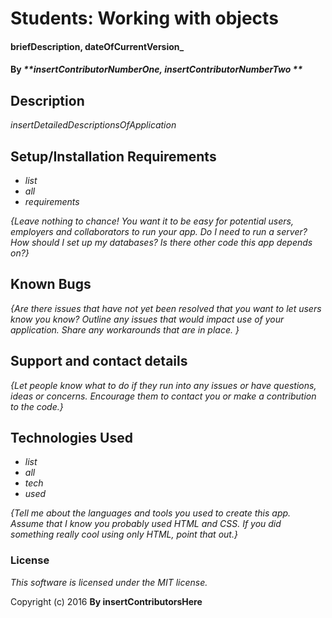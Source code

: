# Students: Working with objects

#### briefDescription, dateOfCurrentVersion_

#### By _**insertContributorNumberOne, insertContributorNumberTwo **_

## Description

_insertDetailedDescriptionsOfApplication_

## Setup/Installation Requirements

* _list_
* _all_
* _requirements_

_{Leave nothing to chance! You want it to be easy for potential users, employers and collaborators to run your app. Do I need to run a server? How should I set up my databases? Is there other code this app depends on?}_

## Known Bugs

_{Are there issues that have not yet been resolved that you want to let users know you know?  Outline any issues that would impact use of your application.  Share any workarounds that are in place. }_

## Support and contact details

_{Let people know what to do if they run into any issues or have questions, ideas or concerns.  Encourage them to contact you or make a contribution to the code.}_

## Technologies Used

* _list_
* _all_
* _tech_
* _used_

_{Tell me about the languages and tools you used to create this app. Assume that I know you probably used HTML and CSS. If you did something really cool using only HTML, point that out.}_

### License

*This software is licensed under the MIT license.*

Copyright (c) 2016 **By insertContributorsHere**
